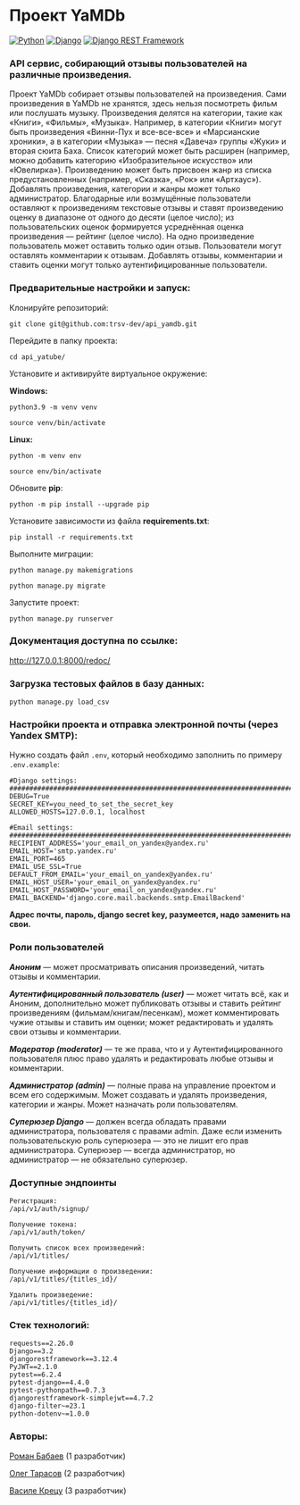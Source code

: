 # Проект YaMDb
[![Python](https://img.shields.io/badge/-Python-464646?style=flat-square&logo=Python)](https://www.python.org/)
[![Django](https://img.shields.io/badge/-Django-464646?style=flat-square&logo=Django)](https://www.djangoproject.com/)
[![Django REST Framework](https://img.shields.io/badge/-Django%20REST%20Framework-464646?style=flat-square&logo=Django%20REST%20Framework)](https://www.django-rest-framework.org/)
### API сервис, собирающий отзывы пользователей на различные произведения.

Проект YaMDb собирает отзывы пользователей на произведения. Сами произведения в YaMDb не хранятся, здесь нельзя посмотреть фильм или послушать музыку.
Произведения делятся на категории, такие как «Книги», «Фильмы», «Музыка». Например, в категории «Книги» могут быть произведения «Винни-Пух и все-все-все» и «Марсианские хроники», а в категории «Музыка» — песня «Давеча» группы «Жуки» и вторая сюита Баха. Список категорий может быть расширен (например, можно добавить категорию «Изобразительное искусство» или «Ювелирка»). 
Произведению может быть присвоен жанр из списка предустановленных (например, «Сказка», «Рок» или «Артхаус»). 
Добавлять произведения, категории и жанры может только администратор.
Благодарные или возмущённые пользователи оставляют к произведениям текстовые отзывы и ставят произведению оценку в диапазоне от одного до десяти (целое число); из пользовательских оценок формируется усреднённая оценка произведения — рейтинг (целое число). На одно произведение пользователь может оставить только один отзыв.
Пользователи могут оставлять комментарии к отзывам.
Добавлять отзывы, комментарии и ставить оценки могут только аутентифицированные пользователи.

### Предварительные настройки и запуск:

Клонируйте репозиторий:

```
git clone git@github.com:trsv-dev/api_yamdb.git
```

Перейдите в папку проекта:

```
cd api_yatube/
```

Установите и активируйте виртуальное окружение:

**Windows:**
```
python3.9 -m venv venv
```
```
source venv/bin/activate
```
**Linux:**
```
python -m venv env
```
```
source env/bin/activate
```

Обновите **pip**:
```
python -m pip install --upgrade pip
```

Установите зависимости из файла **requirements.txt**:

```
pip install -r requirements.txt
```

Выполните миграции:

```
python manage.py makemigrations
```
```
python manage.py migrate
```

Запустите проект:

```
python manage.py runserver
```

### Документация доступна по ссылке: 
http://127.0.0.1:8000/redoc/

### Загрузка тестовых файлов в базу данных:

```
python manage.py load_csv
```

### Настройки проекта и отправка электронной почты (через Yandex SMTP):

Нужно создать файл `.env`, который необходимо заполнить по примеру `.env.example`:

```
#Django settings:
###############################################################################
DEBUG=True
SECRET_KEY=you_need_to_set_the_secret_key
ALLOWED_HOSTS=127.0.0.1, localhost

#Email settings:
###############################################################################
RECIPIENT_ADDRESS='your_email_on_yandex@yandex.ru'
EMAIL_HOST='smtp.yandex.ru'
EMAIL_PORT=465
EMAIL_USE_SSL=True
DEFAULT_FROM_EMAIL='your_email_on_yandex@yandex.ru'
EMAIL_HOST_USER='your_email_on_yandex@yandex.ru'
EMAIL_HOST_PASSWORD='your_email_on_yandex@yandex.ru'
EMAIL_BACKEND='django.core.mail.backends.smtp.EmailBackend'
```
**Адрес почты, пароль, django secret key, разумеется, надо заменить на свои.**

### Роли пользователей
_**Аноним**_ — может просматривать описания произведений, читать отзывы и комментарии.

_**Аутентифицированный пользователь (user)**_ — может читать всё, как и Аноним, дополнительно может публиковать отзывы и ставить рейтинг произведениям (фильмам/книгам/песенкам), может комментировать чужие отзывы и ставить им оценки; может редактировать и удалять свои отзывы и комментарии.

_**Модератор (moderator)**_ — те же права, что и у Аутентифицированного пользователя плюс право удалять и редактировать любые отзывы и комментарии.

_**Администратор (admin)**_ — полные права на управление проектом и всем его содержимым. Может создавать и удалять произведения, категории и жанры. Может назначать роли пользователям.

_**Суперюзер Django**_ — должен всегда обладать правами администратора, пользователя с правами admin. Даже если изменить пользовательскую роль суперюзера — это не лишит его прав администратора. Суперюзер — всегда администратор, но администратор — не обязательно суперюзер.

### Доступные эндпоинты
```
Регистрация:
/api/v1/auth/signup/
```
```
Получение токена:
/api/v1/auth/token/
```
```
Получить список всех произведений:
/api/v1/titles/
```
```
Получение информации о произведении:
/api/v1/titles/{titles_id}/
```
```
Удалить произведение:
/api/v1/titles/{titles_id}/
```

### Стек технологий:
```
requests==2.26.0
Django==3.2
djangorestframework==3.12.4
PyJWT==2.1.0
pytest==6.2.4
pytest-django==4.4.0
pytest-pythonpath==0.7.3
djangorestframework-simplejwt==4.7.2
django-filter~=23.1
python-dotenv~=1.0.0
```

### Авторы:
[Роман Бабаев](https://github.com/NovakM434) (1 разработчик)

[Олег Тарасов](https://github.com/trsv-dev) (2 разработчик)

[Василе Крецу](https://github.com/EVA666999) (3 разработчик)
